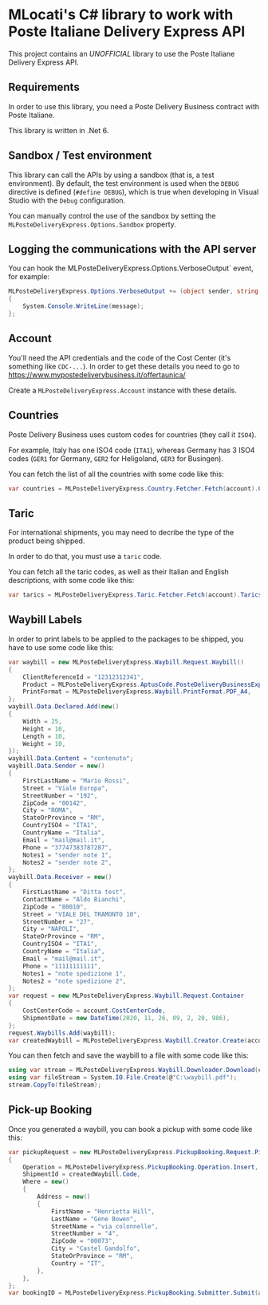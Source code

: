 # MLocati's C# library to work with Poste Italiane Delivery Express API

This project contains an *UNOFFICIAL* library to use the Poste Italiane Delivery Express API.

## Requirements

In order to use this library, you need a Poste Delivery Business contract with Poste Italiane.

This library is written in .Net 6.

## Sandbox / Test environment

This library can call the APIs by using a sandbox (that is, a test environment).
By default, the test environment is used when the `DEBUG` directive is defined (`#define DEBUG`), which is true when developing in Visual Studio with the `Debug` configuration.

You can manually control the use of the sandbox by setting the `MLPosteDeliveryExpress.Options.Sandbox` property.

## Logging the communications with the API server

You can hook the MLPosteDeliveryExpress.Options.VerboseOutput` event, for example:

```c#
MLPosteDeliveryExpress.Options.VerboseOutput += (object sender, string message) =>
{
    System.Console.WriteLine(message);
};

```

## Account

You'll need the API credentials and the code of the Cost Center (it's something like `CDC-...`).
In order to get these details you need to go to https://www.mypostedeliverybusiness.it/offertaunica/

Create a `MLPosteDeliveryExpress.Account` instance with these details.

## Countries

Poste Delivery Business uses custom codes for countries (they call it `ISO4`).

For example, Italy has one ISO4 code (`ITA1`), whereas Germany has 3 ISO4 codes (`GER1` for Germany, `GER2` for Heligoland, `GER3` for Busingen).

You can fetch the list of all the countries with some code like this:

```c#
var countries = MLPosteDeliveryExpress.Country.Fetcher.Fetch(account).Countries;
```

## Taric

For international shipments, you may need to decribe the type of the product being shipped.

In order to do that, you must use a `taric` code.

You can fetch all the taric codes, as well as their Italian and English descriptions, with some code like this:

```c#
var tarics = MLPosteDeliveryExpress.Taric.Fetcher.Fetch(account).Tarics;
```

## Waybill Labels

In order to print labels to be applied to the packages to be shipped, you have to use some code like this:

```c#
var waybill = new MLPosteDeliveryExpress.Waybill.Request.Waybill()
{
    ClientReferenceId = "12312312341",
    Product = MLPosteDeliveryExpress.AptusCode.PosteDeliveryBusinessExpress,
    PrintFormat = MLPosteDeliveryExpress.Waybill.PrintFormat.PDF_A4,
};
waybill.Data.Declared.Add(new()
{
    Width = 25,
    Height = 10,
    Length = 10,
    Weight = 10,
});
waybill.Data.Content = "contenuto";
waybill.Data.Sender = new()
{
    FirstLastName = "Mario Rossi",
    Street = "Viale Europa",
    StreetNumber = "192",
    ZipCode = "00142",
    City = "ROMA",
    StateOrProvince = "RM",
    CountryISO4 = "ITA1",
    CountryName = "Italia",
    Email = "mail@mail.it",
    Phone = "37747383787287",
    Notes1 = "sender note 1",
    Notes2 = "sender note 2",
};
waybill.Data.Receiver = new()
{
    FirstLastName = "Ditta test",
    ContactName = "Aldo Bianchi",
    ZipCode = "80010",
    Street = "VIALE DEL TRAMONTO 10",
    StreetNumber = "27",
    City = "NAPOLI",
    StateOrProvince = "RM",
    CountryISO4 = "ITA1",
    CountryName = "Italia",
    Email = "mail@mail.it",
    Phone = "11111111111",
    Notes1 = "note spedizione 1",
    Notes2 = "note spedizione 2",
};
var request = new MLPosteDeliveryExpress.Waybill.Request.Container
{
    CostCenterCode = account.CostCenterCode,
    ShipmentDate = new DateTime(2020, 11, 26, 09, 2, 20, 986),
};
request.Waybills.Add(waybill);
var createdWaybill = MLPosteDeliveryExpress.Waybill.Creator.Create(account, request).Waybills[0];
```

You can then fetch and save the waybill to a file with some code like this:

```c#
using var stream = MLPosteDeliveryExpress.Waybill.Downloader.Download(createdWaybill);
using var fileStream = System.IO.File.Create(@"C:\waybill.pdf");
stream.CopyTo(fileStream);
```

## Pick-up Booking

Once you generated a waybill, you can book a pickup with some code like this:

```c#
var pickupRequest = new MLPosteDeliveryExpress.PickupBooking.Request.Pickup()
{
    Operation = MLPosteDeliveryExpress.PickupBooking.Operation.Insert,
    ShipmentId = createdWaybill.Code,
    Where = new()
    {
        Address = new()
        {
            FirstName = "Henrietta Hill",
            LastName = "Gene Bowen",
            StreetName = "via colonnelle",
            StreetNumber = "4",
            ZipCode = "00073",
            City = "Castel Gandolfo",
            StateOrProvince = "RM",
            Country = "IT",
        },
    },
};
var bookingID = MLPosteDeliveryExpress.PickupBooking.Submitter.Submit(account, pickupRequest);
```
